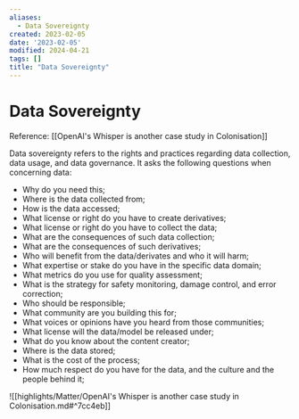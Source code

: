 ```yaml
---
aliases:
  - Data Sovereignty
created: 2023-02-05
date: '2023-02-05'
modified: 2024-04-21
tags: []
title: "Data Sovereignty"
---
```


# Data Sovereignty

Reference: [[OpenAI's Whisper is another case study in Colonisation]]

Data sovereignty refers to the rights and practices regarding data collection, data usage, and data governance. It asks the following questions when concerning data:

- Why do you need this;
- Where is the data collected from;
- How is the data accessed;
- What license or right do you have to create derivatives;
- What license or right do you have to collect the data;
- What are the consequences of such data collection;
- What are the consequences of such derivatives;
- Who will benefit from the data/derivates and who it will harm;
- What expertise or stake do you have in the specific data domain;
- What metrics do you use for quality assessment;
- What is the strategy for safety monitoring, damage control, and error correction;
- Who should be responsible;
- What community are you building this for;
- What voices or opinions have you heard from those communities;
- What license will the data/model be released under;
- What do you know about the content creator;
- Where is the data stored;
- What is the cost of the process;
- How much respect do you have for the data, and the culture and the people behind it;

![[highlights/Matter/OpenAI's Whisper is another case study in Colonisation.md#^7cc4eb]]